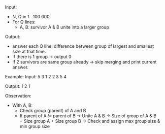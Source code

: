 Input:
- N, Q in 1.. 100 000
- For Q lines:
    - A, B: survivor A & B unite into a larger group

Output:
- answer each Q line: difference between group of largest and smallest size at that time.
- If there is 1 group -> output 0
- If 2 survivors are same group already -> skip merging and print current answer.

Example:
Input:
5 3
1 2
2 3
5 4

Output:
1
2
1

Observation:
- With A, B:
    - Check group (parent) of A and B
    - If parent of A != parent of B -> Unite A & B
        -> Size of group of A & B = Size group A + Size group B
        -> Check and assign max group size & min group size
